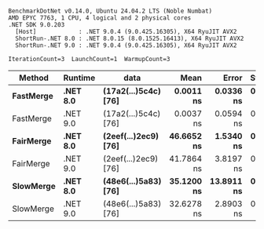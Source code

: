 ```

BenchmarkDotNet v0.14.0, Ubuntu 24.04.2 LTS (Noble Numbat)
AMD EPYC 7763, 1 CPU, 4 logical and 2 physical cores
.NET SDK 9.0.203
  [Host]            : .NET 9.0.4 (9.0.425.16305), X64 RyuJIT AVX2
  ShortRun-.NET 8.0 : .NET 8.0.15 (8.0.1525.16413), X64 RyuJIT AVX2
  ShortRun-.NET 9.0 : .NET 9.0.4 (9.0.425.16305), X64 RyuJIT AVX2

IterationCount=3  LaunchCount=1  WarmupCount=3  

```
| Method    | Runtime  | data                 | Mean       | Error      | StdDev    | Median     | Min        | Max        | Gen0   | Allocated |
|---------- |--------- |--------------------- |-----------:|-----------:|----------:|-----------:|-----------:|-----------:|-------:|----------:|
| **FastMerge** | **.NET 8.0** | **(17a2(...)5c4c) [76]** |  **0.0011 ns** |  **0.0336 ns** | **0.0018 ns** |  **0.0000 ns** |  **0.0000 ns** |  **0.0032 ns** |      **-** |         **-** |
| FastMerge | .NET 9.0 | (17a2(...)5c4c) [76] |  0.0037 ns |  0.0594 ns | 0.0033 ns |  0.0028 ns |  0.0010 ns |  0.0074 ns |      - |         - |
| **FairMerge** | **.NET 8.0** | **(2eef(...)2ec9) [76]** | **46.6652 ns** |  **1.5340 ns** | **0.0841 ns** | **46.6422 ns** | **46.5951 ns** | **46.7584 ns** | **0.0086** |     **144 B** |
| FairMerge | .NET 9.0 | (2eef(...)2ec9) [76] | 41.7864 ns |  3.8197 ns | 0.2094 ns | 41.9021 ns | 41.5447 ns | 41.9125 ns | 0.0086 |     144 B |
| **SlowMerge** | **.NET 8.0** | **(48e6(...)5a83) [76]** | **35.1200 ns** | **13.8911 ns** | **0.7614 ns** | **34.9493 ns** | **34.4585 ns** | **35.9523 ns** | **0.0048** |      **80 B** |
| SlowMerge | .NET 9.0 | (48e6(...)5a83) [76] | 32.6278 ns |  2.8903 ns | 0.1584 ns | 32.5999 ns | 32.4852 ns | 32.7983 ns | 0.0048 |      80 B |
